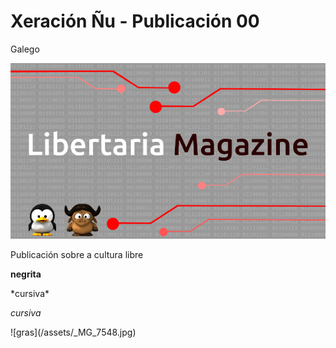 # Xeración Ñu - Publicación 00
Galego

![](/assets/portada.png)

Publicación sobre a cultura libre

**negrita**

\*cursiva\*

_cursiva_

![gras\](/assets/_MG_7548.jpg)

